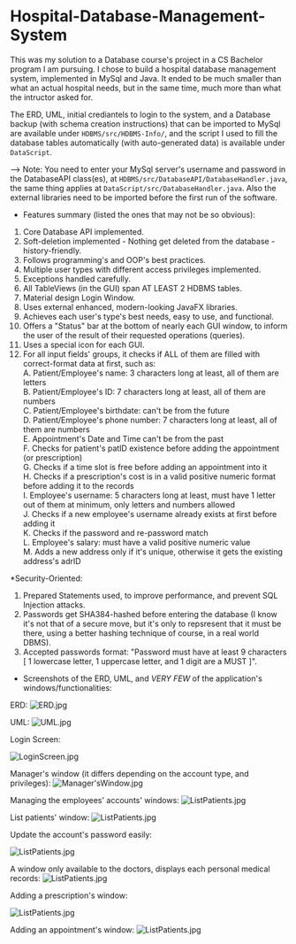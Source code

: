 # Hospital-Database-Management-System

This was my solution to a Database course's project in a CS Bachelor program I am pursuing. I chose to build a hospital database management system, implemented in MySql and Java. It ended to be much smaller than what an actual hospital needs, but in the same time, much more than what the intructor asked for.

The ERD, UML, initial crediantels to login to the system, and a Database backup (with schema creation instructions) that can be imported to MySql are available under `HDBMS/src/HDBMS-Info/`, and the script I used to fill the database tables automatically (with auto-generated data) is available under `DataScript`.

--> Note:  You need to enter your MySql server's username and password in the DatabaseAPI class(es), at `HDBMS/src/DatabaseAPI/DatabaseHandler.java`, the same thing applies at `DataScript/src/DatabaseHandler.java`. Also the external libraries need to be imported before the first run of the software.


* Features summary (listed the ones that may not be so obvious): 

1. Core Database API implemented.
2. Soft-deletion implemented - Nothing get deleted from the database - history-friendly.
3. Follows programming's and OOP's best practices.
4. Multiple user types with different access privileges implemented.
5. Exceptions handled carefully.
6. All TableViews (in the GUI) span AT LEAST 2 HDBMS tables.
7. Material design Login Window.
8. Uses external enhanced, modern-looking JavaFX libraries.
9. Achieves each user's type's best needs, easy to use, and functional.
10. Offers a "Status" bar at the bottom of nearly each GUI window, to inform the user of the result of their requested operations (queries).
11. Uses a special icon for each GUI.
12. For all input fields' groups, it checks if ALL of them are filled with correct-format data at first, such as:<br />
	A. Patient/Employee's name: 3 characters long at least, all of them are letters<br />
	B. Patient/Employee's ID: 7 characters long at least, all of them are numbers<br />
	C. Patient/Employee's birthdate: can't be from the future<br />
	D. Patient/Employee's phone number: 7 characters long at least, all of them are numbers<br />
	E. Appointment's Date and Time can't be from the past<br />
	F. Checks for patient's patID existence before adding the appointment (or prescription)<br />
	G. Checks if a time slot is free before adding an appointment into it<br />
	H. Checks if a prescription's cost is in a valid positive numeric format before adding it to the records<br />
	I. Employee's username: 5 characters long at least, must have 1 letter out of them at minimum, only letters and numbers allowed<br />
	J. Checks if a new employee's username already exists at first before adding it<br />
	K. Checks if the password and re-password match<br />
	L. Employee's salary: must have a valid positive numeric value<br />
	M. Adds a new address only if it's unique, otherwise it gets the existing address's adrID<br />

*Security-Oriented:
1. Prepared Statements used, to improve performance, and prevent SQL Injection attacks.
2. Passwords get SHA384-hashed before entering the database (I know it's not that of a secure move, but it's only to repsresent that it must be there, using a better hashing technique of course, in a real world DBMS).
3. Accepted passwords format: "Password must have at least 9 characters [ 1 lowercase letter, 1 uppercase letter, and 1 digit are a MUST ]".



* Screenshots of the ERD, UML, and _VERY FEW_ of the application's windows/functionalities:


ERD:
![ERD.jpg](https://i.imgur.com/hMJnB4H.jpg)


UML:
![UML.jpg](https://i.imgur.com/JHyxfAZ.jpg)


Login Screen:

![LoginScreen.jpg](https://i.imgur.com/mgf128h.jpg)


Manager's window (it differs depending on the account type, and privileges):
![Manager'sWindow.jpg](https://i.imgur.com/RVh43Qr.jpg)

Managing the employees' accounts' windows:
![ListPatients.jpg](https://i.imgur.com/ENuOuVK.jpg)

List patients' window:
![ListPatients.jpg](https://i.imgur.com/tXYuEwZ.jpg)

Update the account's password easily:

![ListPatients.jpg](https://i.imgur.com/3TeAEWL.jpg)

A window only available to the doctors, displays each personal medical records:
![ListPatients.jpg](https://i.imgur.com/ldR2Zx7.jpg)

Adding a prescription's window:

![ListPatients.jpg](https://i.imgur.com/Eu6BdW6.jpg)

Adding an appointment's window:
![ListPatients.jpg](https://i.imgur.com/nwPo3H0.jpg)
